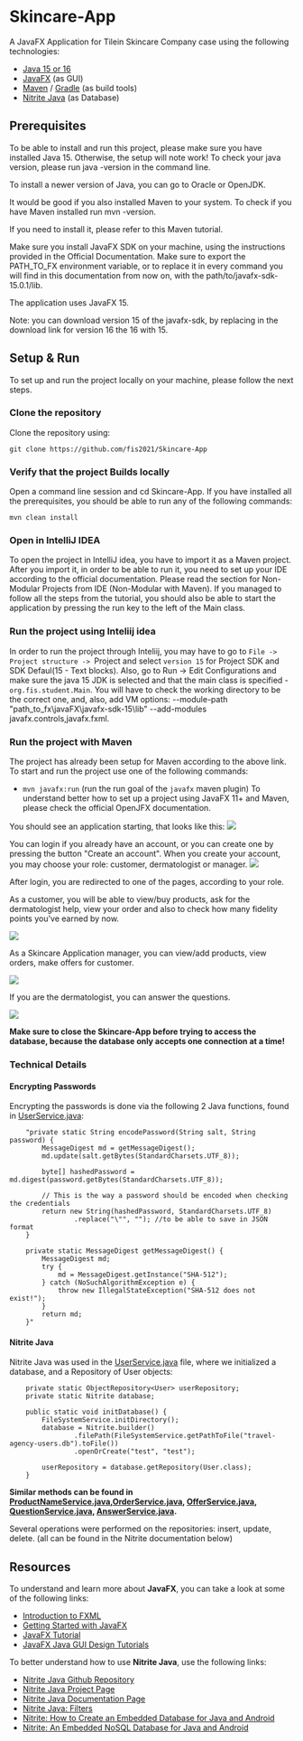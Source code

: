 # Skincare-App
A JavaFX Application for Tilein Skincare Company case using the following technologies:

* [Java 15 or 16](https://www.oracle.com/java/technologies/javase-downloads.html)
* [JavaFX](https://openjfx.io/openjfx-docs/) (as GUI)
* [Maven](https://maven.apache.org/) / [Gradle](https://gradle.org/) (as build tools)
* [Nitrite Java](https://www.dizitart.org/nitrite-database.html) (as Database)


## Prerequisites
To be able to install and run this project, please make sure you have installed Java 15. Otherwise, the setup will note work! To check your java version, please run java -version in the command line.

To install a newer version of Java, you can go to Oracle or OpenJDK.

It would be good if you also installed Maven to your system. To check if you have Maven installed run mvn -version.

If you need to install it, please refer to this Maven tutorial.

Make sure you install JavaFX SDK on your machine, using the instructions provided in the Official Documentation. Make sure to export the PATH_TO_FX environment variable, or to replace it in every command you will find in this documentation from now on, with the path/to/javafx-sdk-15.0.1/lib.

The application uses JavaFX 15.

Note: you can download version 15 of the javafx-sdk, by replacing in the download link for version 16 the 16 with 15.

## Setup & Run
To set up and run the project locally on your machine, please follow the next steps.

### Clone the repository
Clone the repository using:
```git
git clone https://github.com/fis2021/Skincare-App
```
### Verify that the project Builds locally
Open a command line session and cd Skincare-App. If you have installed all the prerequisites, you should be able to run any of the following commands:
```
mvn clean install
```
### Open in IntelliJ IDEA
To open the project in IntelliJ idea, you have to import it as a Maven project. After you import it, in order to be able to run it, you need to set up your IDE according to the official documentation. Please read the section for Non-Modular Projects from IDE (Non-Modular with Maven). If you managed to follow all the steps from the tutorial, you should also be able to start the application by pressing the run key to the left of the Main class.

### Run the project using Inteliij idea
In order to run the project through Inteliij, you may have to go to `File -> Project structure -> `Project and select `version 15` for Project SDK and SDK Defaul(15 - Text blocks). Also, go to Run -> Edit Configurations and make sure the java 15 JDK is selected and that the main class is specified - `org.fis.student.Main`. You will have to check the working directory to be the correct one, and, also, add VM options: --module-path "path_to_fx\javaFX\javafx-sdk-15\lib" --add-modules javafx.controls,javafx.fxml.

### Run the project with Maven
The project has already been setup for Maven according to the above link. To start and run the project use one of the following commands:

* `mvn javafx:run` (run the run goal of the `javafx` maven plugin)
To understand better how to set up a project using JavaFX 11+ and Maven, please check the official OpenJFX documentation.

You should see an application starting, that looks like this:
<img src="pictures/Login.png" />



You can login if you already have an account, or you can create one by pressing the button "Create an account". When you create your account, you may choose your role: customer, dermatologist or manager. 
<img src="pictures/Register.png" />

After login, you are redirected to one of the pages, according to your role.

As a customer, you will be able to view/buy products, ask for the dermatologist help, view your order and also to check how many fidelity points you've earned by now.



<img src="pictures/PageCustomer.png" />



As a Skincare Application manager, you can view/add products, view orders, make offers for customer.



<img src="pictures/PageManager.png" />



If you are the dermatologist, you can answer the questions.



<img src="pictures/PageDermatologist.png" />



**Make sure to close the Skincare-App before trying to access the database, because the database only accepts one connection at a time!**

### Technical Details
#### Encrypting Passwords
Encrypting the passwords is done via the following 2 Java functions, found in [UserService.java](https://github.com/fis2021/Skincare-App/blob/main/src/main/java/org/loose/fis/sre/services/UserService.java):
```
    "private static String encodePassword(String salt, String password) {
        MessageDigest md = getMessageDigest();
        md.update(salt.getBytes(StandardCharsets.UTF_8));

        byte[] hashedPassword = md.digest(password.getBytes(StandardCharsets.UTF_8));

        // This is the way a password should be encoded when checking the credentials
        return new String(hashedPassword, StandardCharsets.UTF_8)
                .replace("\"", ""); //to be able to save in JSON format
    }

    private static MessageDigest getMessageDigest() {
        MessageDigest md;
        try {
            md = MessageDigest.getInstance("SHA-512");
        } catch (NoSuchAlgorithmException e) {
            throw new IllegalStateException("SHA-512 does not exist!");
        }
        return md;
    }"
```
#### Nitrite Java
Nitrite Java was used in the [UserService.java](https://github.com/fis2021/Skincare-App/blob/main/src/main/java/org/loose/fis/sre/services/UserService.java) file, where we initialized a database, and a Repository of User objects:
```
    private static ObjectRepository<User> userRepository;
    private static Nitrite database;

    public static void initDatabase() {
        FileSystemService.initDirectory();
        database = Nitrite.builder()
                .filePath(FileSystemService.getPathToFile("travel-agency-users.db").toFile())
                .openOrCreate("test", "test");

        userRepository = database.getRepository(User.class);
    }
```
**Similar methods can be found in [ProductNameService.java](https://github.com/fis2021/Skincare-App/blob/main/src/main/java/org/loose/fis/sre/services/ProductNameService.java),[OrderService.java](https://github.com/fis2021/Skincare-App/blob/main/src/main/java/org/loose/fis/sre/services/OrderService.java), [OfferService.java](https://github.com/fis2021/Skincare-App/blob/main/src/main/java/org/loose/fis/sre/services/OfferService.java), [QuestionService.java](https://github.com/fis2021/Skincare-App/blob/main/src/main/java/org/loose/fis/sre/services/QuestionService.java), [AnswerService.java](https://github.com/fis2021/Skincare-App/blob/main/src/main/java/org/loose/fis/sre/services/AnswerService.java).**

Several operations were performed on the repositories: insert, update, delete. (all can be found in the Nitrite documentation below)

## Resources
To understand and learn more about **JavaFX**, you can take a look at some of the following links:
* [Introduction to FXML](https://openjfx.io/javadoc/16/javafx.fxml/javafx/fxml/doc-files/introduction_to_fxml.html)
* [Getting Started with JavaFX](https://openjfx.io/openjfx-docs/)
* [JavaFX Tutorial](https://code.makery.ch/library/javafx-tutorial/)
* [JavaFX Java GUI Design Tutorials](https://www.youtube.com/playlist?list=PL6gx4Cwl9DGBzfXLWLSYVy8EbTdpGbUIG)

To better understand how to use **Nitrite Java**, use the following links:
* [Nitrite Java Github Repository](https://github.com/nitrite/nitrite-java)
* [Nitrite Java Project Page](https://www.dizitart.org/nitrite-database.html)
* [Nitrite Java Documentation Page](https://www.dizitart.org/nitrite-database/)
* [Nitrite Java: Filters](https://www.dizitart.org/nitrite-database/#filter)
* [Nitrite: How to Create an Embedded Database for Java and Android](https://dzone.com/articles/nitrite-how-to-create-an-embedded-database-for-jav)
* [Nitrite: An Embedded NoSQL Database for Java and Android](https://medium.com/@anidotnet/nitrite-an-embedded-nosql-database-for-java-and-android-318bf48c7758)
